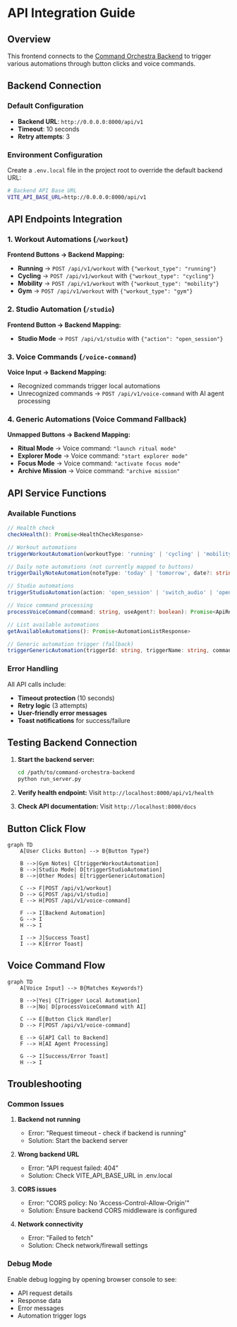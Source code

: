 # API Integration Guide

## Overview

This frontend connects to the [Command Orchestra Backend](https://github.com/MiMa6/command-orchestra-backend) to trigger various automations through button clicks and voice commands.

## Backend Connection

### Default Configuration

- **Backend URL**: `http://0.0.0.0:8000/api/v1`
- **Timeout**: 10 seconds
- **Retry attempts**: 3

### Environment Configuration

Create a `.env.local` file in the project root to override the default backend URL:

```bash
# Backend API Base URL
VITE_API_BASE_URL=http://0.0.0.0:8000/api/v1
```

## API Endpoints Integration

### 1. Workout Automations (`/workout`)

**Frontend Buttons → Backend Mapping:**

- **Running** → `POST /api/v1/workout` with `{"workout_type": "running"}`
- **Cycling** → `POST /api/v1/workout` with `{"workout_type": "cycling"}`
- **Mobility** → `POST /api/v1/workout` with `{"workout_type": "mobility"}`
- **Gym** → `POST /api/v1/workout` with `{"workout_type": "gym"}`

### 2. Studio Automation (`/studio`)

**Frontend Button → Backend Mapping:**

- **Studio Mode** → `POST /api/v1/studio` with `{"action": "open_session"}`

### 3. Voice Commands (`/voice-command`)

**Voice Input → Backend Mapping:**

- Recognized commands trigger local automations
- Unrecognized commands → `POST /api/v1/voice-command` with AI agent processing

### 4. Generic Automations (Voice Command Fallback)

**Unmapped Buttons → Backend Mapping:**

- **Ritual Mode** → Voice command: `"launch ritual mode"`
- **Explorer Mode** → Voice command: `"start explorer mode"`
- **Focus Mode** → Voice command: `"activate focus mode"`
- **Archive Mission** → Voice command: `"archive mission"`

## API Service Functions

### Available Functions

```typescript
// Health check
checkHealth(): Promise<HealthCheckResponse>

// Workout automations
triggerWorkoutAutomation(workoutType: 'running' | 'cycling' | 'mobility' | 'gym', date?: string): Promise<ApiResponse>

// Daily note automations (not currently mapped to buttons)
triggerDailyNoteAutomation(noteType: 'today' | 'tomorrow', date?: string): Promise<ApiResponse>

// Studio automations
triggerStudioAutomation(action: 'open_session' | 'switch_audio' | 'open_project'): Promise<ApiResponse>

// Voice command processing
processVoiceCommand(command: string, useAgent?: boolean): Promise<ApiResponse>

// List available automations
getAvailableAutomations(): Promise<AutomationListResponse>

// Generic automation trigger (fallback)
triggerGenericAutomation(triggerId: string, triggerName: string, command?: string): Promise<void>
```

### Error Handling

All API calls include:

- **Timeout protection** (10 seconds)
- **Retry logic** (3 attempts)
- **User-friendly error messages**
- **Toast notifications** for success/failure

## Testing Backend Connection

1. **Start the backend server:**

   ```bash
   cd /path/to/command-orchestra-backend
   python run_server.py
   ```

2. **Verify health endpoint:**
   Visit `http://localhost:8000/api/v1/health`

3. **Check API documentation:**
   Visit `http://localhost:8000/docs`

## Button Click Flow

```mermaid
graph TD
    A[User Clicks Button] --> B{Button Type?}

    B -->|Gym Notes| C[triggerWorkoutAutomation]
    B -->|Studio Mode| D[triggerStudioAutomation]
    B -->|Other Modes| E[triggerGenericAutomation]

    C --> F[POST /api/v1/workout]
    D --> G[POST /api/v1/studio]
    E --> H[POST /api/v1/voice-command]

    F --> I[Backend Automation]
    G --> I
    H --> I

    I --> J[Success Toast]
    I --> K[Error Toast]
```

## Voice Command Flow

```mermaid
graph TD
    A[Voice Input] --> B{Matches Keywords?}

    B -->|Yes| C[Trigger Local Automation]
    B -->|No| D[processVoiceCommand with AI]

    C --> E[Button Click Handler]
    D --> F[POST /api/v1/voice-command]

    E --> G[API Call to Backend]
    F --> H[AI Agent Processing]

    G --> I[Success/Error Toast]
    H --> I
```

## Troubleshooting

### Common Issues

1. **Backend not running**

   - Error: "Request timeout - check if backend is running"
   - Solution: Start the backend server

2. **Wrong backend URL**

   - Error: "API request failed: 404"
   - Solution: Check VITE_API_BASE_URL in .env.local

3. **CORS issues**

   - Error: "CORS policy: No 'Access-Control-Allow-Origin'"
   - Solution: Ensure backend CORS middleware is configured

4. **Network connectivity**
   - Error: "Failed to fetch"
   - Solution: Check network/firewall settings

### Debug Mode

Enable debug logging by opening browser console to see:

- API request details
- Response data
- Error messages
- Automation trigger logs
